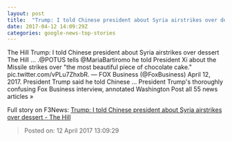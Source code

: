 ```yaml
---
layout: post
title:  "Trump: I told Chinese president about Syria airstrikes over dessert - The Hill"
date: 2017-04-12 14:09:29Z
categories: google-news-top-stories
---
```


The Hill Trump: I told Chinese president about Syria airstrikes over dessert The Hill ... .@POTUS tells @MariaBartiromo he told President Xi about the Missile strikes over "the most beautiful piece of chocolate cake." pic.twitter.com/vPLu7ZhxbR. — FOX Business (@FoxBusiness) April 12, 2017. President Trump said he told Chinese ... President Trump's thoroughly confusing Fox Business interview, annotated Washington Post all 55 news articles »


Full story on F3News: [Trump: I told Chinese president about Syria airstrikes over dessert - The Hill](http://www.f3nws.com/n/ASavPE)

> Posted on: 12 April 2017 13:09:29
